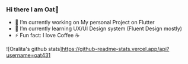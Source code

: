 ### Hi there I am Oat👋

- 🔭 I’m currently working on My personal Project on Flutter
- 🌱 I’m currently learning UX/UI Design system (Fluent Design mostly)
- ⚡ Fun fact: I love Coffee ☕

![Oralita's github stats]https://github-readme-stats.vercel.app/api?username=oat431
